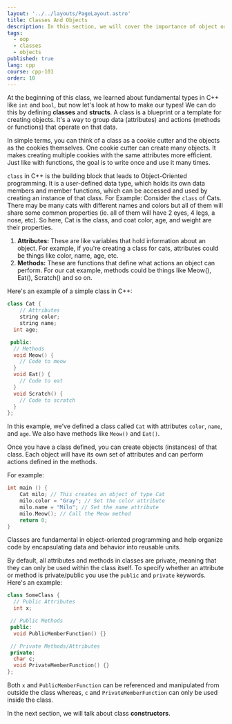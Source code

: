 ```yaml
---
layout: '../../layouts/PageLayout.astro'
title: Classes And Objects
description: In this section, we will cover the importance of object oriented programming!
tags:
  - oop
  - classes
  - objects
published: true
lang: cpp
course: cpp-101
order: 10
---
```

At the beginning of this class, we learned about fundamental types in C++ like `int` and `bool`, but now let's look at how to make our types! We can do this by defining **classes** and **structs**.
A class is a blueprint or a template for creating objects. It's a way to group data (attributes) and actions (methods or functions) that operate on that data.

In simple terms, you can think of a class as a cookie cutter and the objects as the cookies themselves. One cookie cutter can create many objects. It makes creating multiple cookies with the same attributes more efficient. Just like with functions, the goal is to write once and use it many times.

`class` in C++ is the building block that leads to Object-Oriented programming. It is a user-defined data type, which holds its own data members and member functions, which can be accessed and used by creating an instance of that class. For Example: Consider the `class` of Cats. There may be many cats with different names and colors but all of them will share some common properties (ie. all of them will have 2 eyes, 4 legs, a nose, etc). So here, Cat is the class, and coat color, age, and weight are their properties.
  1. **Attributes:** These are like variables that hold information about an object. For example, if you're creating a class for cats, attributes could be things like color, name, age, etc.
  2. **Methods:** These are functions that define what actions an object can perform. For our cat example, methods could be things like Meow(), Eat(), Scratch() and so on.

Here's an example of a simple class in C++:

```cpp
class Cat {
	// Attributes
	string color;
	string name;
  int age;

 public:
  // Methods
  void Meow() {
    // Code to meow
  }
  void Eat() {
    // Code to eat
  }
  void Scratch() {
    // Code to scratch
  }
};
```

In this example, we've defined a class called `Cat` with attributes `color`, `name`, and `age`. We also have methods like `Meow()` and `Eat()`.

Once you have a class defined, you can create objects (instances) of that class. Each object will have its own set of attributes and can perform actions defined in the methods.

For example:

```cpp
int main () {
	Cat milo; // This creates an object of type Cat
	milo.color = "Gray"; // Set the color attribute
	milo.name = "Milo"; // Set the name attribute
	milo.Meow(); // Call the Meow method
	return 0;
}
```

Classes are fundamental in object-oriented programming and help organize code by encapsulating data and behavior into reusable units.

By default, all attributes and methods in classes are private, meaning that they can only be used within the class itself. To specify whether an attribute or method is private/public you use the `public` and `private` keywords. Here's an example:

```cpp
class SomeClass {
  // Public Attributes
  int x;

 // Public Methods
 public:
  void PublicMemberFunction() {}

 // Private Methods/Attributes
 private:
  char c;
  void PrivateMemberFunction() {}
};
```

Both `x` and `PublicMemberFunction` can be referenced and manipulated from outside the class whereas, `c` and `PrivateMemberFunction` can only be used inside the class.

In the next section, we will talk about class **constructors**.